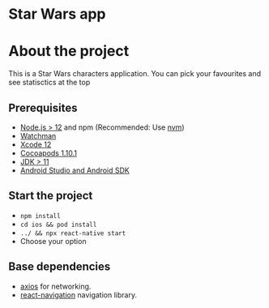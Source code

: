 # Star Wars app

# About the project
This is a Star Wars characters application. You can pick your favourites and see statisctics at the top

## Prerequisites

- [Node.js > 12](https://nodejs.org) and npm (Recommended: Use [nvm](https://github.com/nvm-sh/nvm))
- [Watchman](https://facebook.github.io/watchman)
- [Xcode 12](https://developer.apple.com/xcode)
- [Cocoapods 1.10.1](https://cocoapods.org)
- [JDK > 11](https://www.oracle.com/java/technologies/javase-jdk11-downloads.html)
- [Android Studio and Android SDK](https://developer.android.com/studio)

## Start the project
- ```npm install```
- ```cd ios && pod install ```
- ``` ../ && npx react-native start ```
- Choose your option

## Base dependencies

- [axios](https://github.com/axios/axios) for networking.
- [react-navigation](https://reactnavigation.org/) navigation library.
